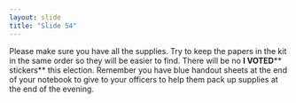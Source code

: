 ```yaml
---
layout: slide
title: "Slide 54"
---
```


Please make sure you have all the supplies. Try to keep the papers in the kit in the same order so they will be easier to find. There will be no **I VOTED**** stickers** this election. Remember you have blue handout sheets at the end of your notebook to give to your officers to help them pack up supplies at the end of the evening.